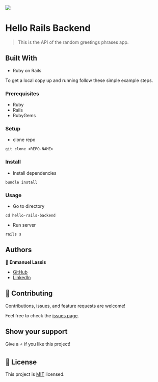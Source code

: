 ![](https://img.shields.io/badge/Microverse-blueviolet)

# Hello Rails Backend

> This is the API of the random greetings phrases app.


## Built With

- Ruby on Rails


To get a local copy up and running follow these simple example steps.

### Prerequisites
- Ruby
- Rails
- RubyGems

### Setup
- clone repo
```
git clone <REPO-NAME>
```

### Install
- Install dependencies
```
bundle install
```

### Usage
- Go to directory
```
cd hello-rails-backend
```
- Run server
```
rails s
```

## Authors

👤 **Enmanuel Lassis**

- [GitHub](https://github.com/elassis)
- [LinkedIn](https://linkedin.com/in/enmanuel-lassis-peña)


## 🤝 Contributing

Contributions, issues, and feature requests are welcome!

Feel free to check the [issues page](../../issues/).

## Show your support

Give a ⭐️ if you like this project!

## 📝 License

This project is [MIT](./MIT.md) licensed.
